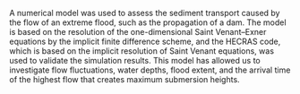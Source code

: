 
A numerical model was used to assess the sediment transport caused by the flow of an extreme flood, such as the propagation of a dam. The model is based on the resolution of the one-dimensional Saint Venant–Exner equations by the implicit finite difference scheme, and the HECRAS code, which is based on the implicit resolution of Saint Venant equations, was used to validate the simulation results. This model has allowed us to investigate flow fluctuations, water depths, flood extent, and the arrival time of the highest flow that creates maximum submersion heights.

